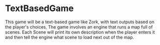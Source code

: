 # TextBasedGame
This game will be a text-based game like Zork, with text outputs based on the player's choices. The game involves an engine that runs a map full of scenes. Each Scene will print its own description when the player enters it and then tell the engine what scene to load next out of the map.
